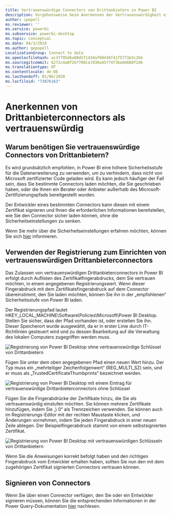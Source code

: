 ```yaml
---
title: Vertrauenswürdige Connectors von Drittanbietern in Power BI
description: Vorgehensweise beim Anerkennen der Vertrauenswürdigkeit eines signierten Drittanbieterconnectors in Power BI
author: cpopell
ms.reviewer: ''
ms.service: powerbi
ms.subservice: powerbi-desktop
ms.topic: conceptual
ms.date: 04/3/2019
ms.author: gepopell
LocalizationGroup: Connect to data
ms.openlocfilehash: ac3f795d6a80d5f143daf68436f41f5771b3c2bb
ms.sourcegitcommit: 6272c4a0f267708ca7d38a45774f3bedd680f2d6
ms.translationtype: HT
ms.contentlocale: de-DE
ms.lasthandoff: 01/06/2020
ms.locfileid: "73876163"
---
```

# <a name="trusting-third-party-connectors"></a>Anerkennen von Drittanbieterconnectors als vertrauenswürdig

## <a name="why-do-you-need-trusted-third-party-connectors"></a>Warum benötigen Sie vertrauenswürdige Connectors von Drittanbietern?

Es wird grundsätzlich empfohlen, in Power BI eine höhere Sicherheitsstufe für die Datenerweiterung zu verwenden, um zu verhindern, dass nicht von Microsoft zertifizierter Code geladen wird. Es kann jedoch häufiger der Fall sein, dass Sie bestimmte Connectors laden möchten, die Sie geschrieben haben, oder die Ihnen ein Berater oder Anbieter außerhalb des Microsoft-Zertifizierungspfads bereitgestellt wurden.

Der Entwickler eines bestimmten Connectors kann diesen mit einem Zertifikat signieren und Ihnen die erforderlichen Informationen bereitstellen, wie Sie den Connector sicher laden können, ohne die Sicherheitseinstellungen zu senken.

Wenn Sie mehr über die Sicherheitseinstellungen erfahren möchten, können Sie sich [hier](https://docs.microsoft.com/power-bi/desktop-connector-extensibility) informieren.

## <a name="using-the-registry-to-trust-third-party-connectors"></a>Verwenden der Registrierung zum Einrichten von vertrauenswürdigen Drittanbieterconnectors

Das Zulassen von vertrauenswürdigen Drittanbieterconnectors in Power BI erfolgt durch Auflisten des Zertifikatfingerabdrucks, dem Sie vertrauen möchten, in einem angegebenen Registrierungswert. Wenn dieser Fingerabdruck mit dem Zertifikatsfingerabdruck auf dem Connector übereinstimmt, den Sie laden möchten, können Sie ihn in der „empfohlenen“ Sicherheitsstufe von Power BI laden. 

Der Registrierungspfad lautet HKEY_LOCAL_MACHINE\Software\Policies\Microsoft\Power BI Desktop. Stellen Sie sicher, dass der Pfad vorhanden ist, oder erstellen Sie ihn. Dieser Speicherort wurde ausgewählt, da er in erster Linie durch IT-Richtlinien gesteuert wird und zu dessen Bearbeitung auf die Verwaltung des lokalen Computers zugegriffen werden muss. 

![Registrierung von Power BI Desktop ohne vertrauenswürdige Schlüssel von Drittanbietern](media/desktop-trusted-third-party-connectors/desktoptrustedthird1.png)

Fügen Sie unter dem oben angegebenen Pfad einen neuen Wert hinzu. Der Typ muss ein „mehrteiliger Zeichenfolgenwert“ (REG_MULTI_SZ) sein, und er muss als „TrustedCertificateThumbprints“ bezeichnet werden. 

![Registrierung von Power BI Desktop mit einem Eintrag für vertrauenswürdige Drittanbieterconnectors ohne Schlüssel](media/desktop-trusted-third-party-connectors/desktoptrustedthird2.png)

Fügen Sie die Fingerabdrücke der Zertifikate hinzu, die Sie als vertrauenswürdig einstufen möchten. Sie können mehrere Zertifikate hinzufügen, indem Sie „\ 0“ als Trennzeichen verwenden. Sie können auch im Registrierungs-Editor mit der rechten Maustaste klicken, und Änderungen vornehmen, indem Sie jeden Fingerabdruck in einer neuen Zeile ablegen. Der Beispielfingerabdruck stammt von einem selbstsignierten Zertifikat. 

 ![Registrierung von Power BI Desktop mit vertrauenswürdigen Schlüsseln von Drittanbietern](media/desktop-trusted-third-party-connectors/desktoptrustedthird3.png)

Wenn Sie die Anweisungen korrekt befolgt haben und den richtigen Fingerabdruck vom Entwickler erhalten haben, sollten Sie nun den mit dem zugehörigen Zertifikat signierten Connectors vertrauen können.

## <a name="how-to-sign-connectors"></a>Signieren von Connectors

Wenn Sie über einen Connector verfügen, den Sie oder ein Entwickler signieren müssen, können Sie die entsprechenden Informationen in der Power Query-Dokumentation [hier](https://docs.microsoft.com/power-query/handlingconnectorsigning) nachlesen.
